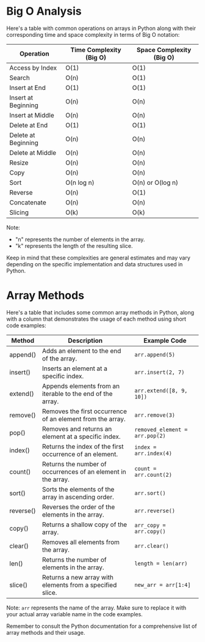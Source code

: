 # Big O Analysis

Here's a table with common operations on arrays in Python along with their corresponding time and space complexity in terms of Big O notation:

| Operation           | Time Complexity (Big O) | Space Complexity (Big O) |
| ------------------- | ----------------------- | ------------------------ |
| Access by Index     | O(1)                    | O(1)                     |
| Search              | O(n)                    | O(1)                     |
| Insert at End       | O(1)                    | O(1)                     |
| Insert at Beginning | O(n)                    | O(n)                     |
| Insert at Middle    | O(n)                    | O(n)                     |
| Delete at End       | O(1)                    | O(1)                     |
| Delete at Beginning | O(n)                    | O(n)                     |
| Delete at Middle    | O(n)                    | O(n)                     |
| Resize              | O(n)                    | O(n)                     |
| Copy                | O(n)                    | O(n)                     |
| Sort                | O(n log n)              | O(n) or O(log n)         |
| Reverse             | O(n)                    | O(1)                     |
| Concatenate         | O(n)                    | O(n)                     |
| Slicing             | O(k)                    | O(k)                     |

Note:

- "n" represents the number of elements in the array.
- "k" represents the length of the resulting slice.

Keep in mind that these complexities are general estimates and may vary depending on the specific implementation and data structures used in Python.

# Array Methods

Here's a table that includes some common array methods in Python, along with a column that demonstrates the usage of each method using short code examples:

| Method    | Description                                                   | Example Code                   |
| --------- | ------------------------------------------------------------- | ------------------------------ |
| append()  | Adds an element to the end of the array.                      | `arr.append(5)`                |
| insert()  | Inserts an element at a specific index.                       | `arr.insert(2, 7)`             |
| extend()  | Appends elements from an iterable to the end of the array.    | `arr.extend([8, 9, 10])`       |
| remove()  | Removes the first occurrence of an element from the array.    | `arr.remove(3)`                |
| pop()     | Removes and returns an element at a specific index.           | `removed_element = arr.pop(2)` |
| index()   | Returns the index of the first occurrence of an element.      | `index = arr.index(4)`         |
| count()   | Returns the number of occurrences of an element in the array. | `count = arr.count(2)`         |
| sort()    | Sorts the elements of the array in ascending order.           | `arr.sort()`                   |
| reverse() | Reverses the order of the elements in the array.              | `arr.reverse()`                |
| copy()    | Returns a shallow copy of the array.                          | `arr_copy = arr.copy()`        |
| clear()   | Removes all elements from the array.                          | `arr.clear()`                  |
| len()     | Returns the number of elements in the array.                  | `length = len(arr)`            |
| slice()   | Returns a new array with elements from a specified slice.     | `new_arr = arr[1:4]`           |

Note: `arr` represents the name of the array. Make sure to replace it with your actual array variable name in the code examples.

Remember to consult the Python documentation for a comprehensive list of array methods and their usage.
